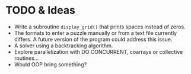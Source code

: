 # TODO & Ideas

* Write a subroutine `display_grid()` that prints spaces instead of zeros.
* The formats to enter a puzzle manually or from a text file
  currently differs. A future version of the program could address this issue.
* A solver using a backtracking algorithm.
* Explore parallelization with DO CONCURRENT, coarrays or collective routines...
* Would OOP bring something?
